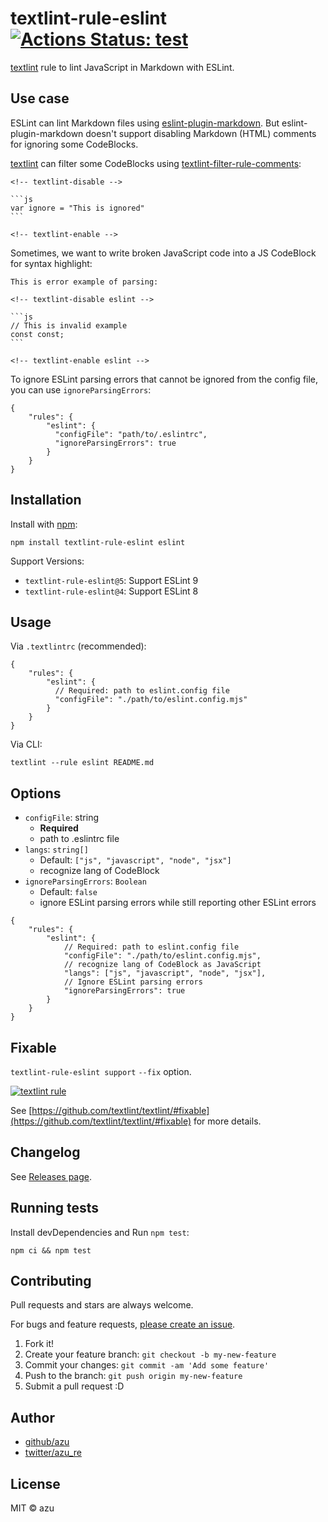 # textlint-rule-eslint [![Actions Status: test](https://github.com/textlint-rule/textlint-rule-eslint/workflows/test/badge.svg)](https://github.com/textlint-rule/textlint-rule-eslint/actions?query=workflow%3A"test")

[textlint](https://textlint.github.io/ "textlint official site") rule to lint JavaScript in Markdown with ESLint.

## Use case

ESLint can lint Markdown files using [eslint-plugin-markdown](https://github.com/eslint/eslint-plugin-markdown "eslint/eslint-plugin-markdown"). But eslint-plugin-markdown doesn't support disabling Markdown (HTML) comments for ignoring some CodeBlocks.

[textlint](https://textlint.github.io/ "textlint official site") can filter some CodeBlocks using [textlint-filter-rule-comments](https://github.com/textlint/textlint-filter-rule-comments "textlint-filter-rule-comments"):

    <!-- textlint-disable -->

    ```js
    var ignore = "This is ignored"
    ```

    <!-- textlint-enable -->


Sometimes, we want to write broken JavaScript code into a JS CodeBlock for syntax highlight:


    This is error example of parsing:

    <!-- textlint-disable eslint -->

    ```js
    // This is invalid example
    const const;
    ```

    <!-- textlint-enable eslint -->

To ignore ESLint parsing errors that cannot be ignored from the config file, you can use `ignoreParsingErrors`:

```json5
{
    "rules": {
        "eslint": {
          "configFile": "path/to/.eslintrc",
          "ignoreParsingErrors": true
        }
    }
}
```

## Installation

Install with [npm](https://www.npmjs.com/):

    npm install textlint-rule-eslint eslint

Support Versions:

- `textlint-rule-eslint@5`: Support ESLint 9
- `textlint-rule-eslint@4`: Support ESLint 8

## Usage


Via `.textlintrc` (recommended):

```json5
{
    "rules": {
        "eslint": {
          // Required: path to eslint.config file
          "configFile": "./path/to/eslint.config.mjs"
        }
    }
}
```

Via CLI:

```
textlint --rule eslint README.md
```

## Options

- `configFile`: string
    - **Required**
    - path to .eslintrc file
- `langs`: `string[]`
    - Default: `["js", "javascript", "node", "jsx"]`
    - recognize lang of CodeBlock
- `ignoreParsingErrors`: `Boolean`
    - Default: `false`
    - ignore ESLint parsing errors while still reporting other ESLint errors

```json5
{
    "rules": {
        "eslint": {
            // Required: path to eslint.config file
            "configFile": "./path/to/eslint.config.mjs",
            // recognize lang of CodeBlock as JavaScript
            "langs": ["js", "javascript", "node", "jsx"],
            // Ignore ESLint parsing errors
            "ignoreParsingErrors": true
        }
    }
}
```

## Fixable

`textlint-rule-eslint support` `--fix` option.

[![textlint rule](https://img.shields.io/badge/textlint-fixable-green.svg?style=social)](https://textlint.github.io/)

See [https://github.com/textlint/textlint/#fixable](https://github.com/textlint/textlint/#fixable) for more details.

## Changelog

See [Releases page](https://github.com/textlint-rule/textlint-rule-eslint/releases).

## Running tests

Install devDependencies and Run `npm test`:

    npm ci && npm test

## Contributing

Pull requests and stars are always welcome.

For bugs and feature requests, [please create an issue](https://github.com/textlint-rule/textlint-rule-eslint/issues).

1. Fork it!
2. Create your feature branch: `git checkout -b my-new-feature`
3. Commit your changes: `git commit -am 'Add some feature'`
4. Push to the branch: `git push origin my-new-feature`
5. Submit a pull request :D

## Author

- [github/azu](https://github.com/azu)
- [twitter/azu_re](https://twitter.com/azu_re)

## License

MIT © azu
